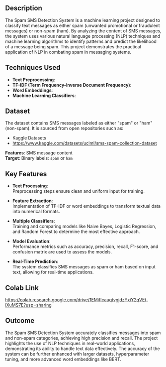 ## Description
The Spam SMS Detection System is a machine learning project designed to classify text messages as either spam (unwanted promotional or fraudulent messages) or non-spam (ham). By analyzing the content of SMS messages, the system uses various natural language processing (NLP) techniques and machine learning algorithms to identify patterns and predict the likelihood of a message being spam. This project demonstrates the practical application of NLP in combating spam in messaging systems.


## Techniques Used

- **Text Preprocessing**:   
- **TF-IDF (Term Frequency-Inverse Document Frequency)**:  
- **Word Embeddings**:  
- **Machine Learning Classifiers**:  


## Dataset 
The dataset contains SMS messages labeled as either "spam" or "ham" (non-spam). It is sourced from open repositories such as:    
- Kaggle Datasets
- https://www.kaggle.com/datasets/uciml/sms-spam-collection-dataset

**Features**: SMS message content  
**Target**: Binary labels: `spam` or `ham`


## Key Features

- **Text Processing**:  
  Preprocessing steps ensure clean and uniform input for training.  

- **Feature Extraction**:  
  Implementation of TF-IDF or word embeddings to transform textual data into numerical formats.  

- **Multiple Classifiers**:  
  Training and comparing models like Naive Bayes, Logistic Regression, and Random Forest to determine the most effective approach.  

- **Model Evaluation**:  
  Performance metrics such as accuracy, precision, recall, F1-score, and confusion matrix are used to assess the models.  

- **Real-Time Prediction**:  
  The system classifies SMS messages as spam or ham based on input text, allowing for real-time applications.  

## Colab Link  
https://colab.research.google.com/drive/1EMifIcauqtvgjdzYxiY2qVEt-iXuMS7E?usp=sharing


## Outcome 
The Spam SMS Detection System accurately classifies messages into spam and non-spam categories, achieving high precision and recall. The project highlights the use of NLP techniques in real-world applications, demonstrating its ability to handle text data effectively. The accuracy of the system can be further enhanced with larger datasets, hyperparameter tuning, and more advanced word embeddings like BERT.
